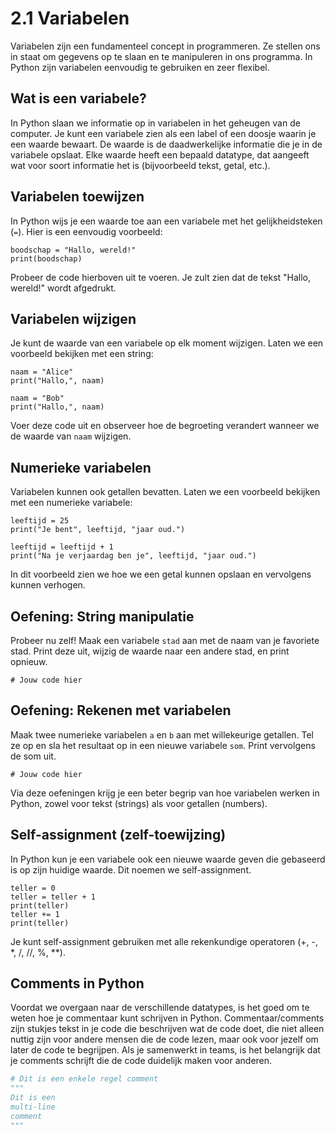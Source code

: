 # 2.1 Variabelen

Variabelen zijn een fundamenteel concept in programmeren. Ze stellen ons in staat om gegevens op te slaan en te manipuleren in ons programma. In Python zijn variabelen eenvoudig te gebruiken en zeer flexibel.

## Wat is een variabele?

In Python slaan we informatie op in variabelen in het geheugen van de computer. Je kunt een variabele zien als een label of een doosje waarin je een waarde bewaart. De waarde is de daadwerkelijke informatie die je in de variabele opslaat. Elke waarde heeft een bepaald datatype, dat aangeeft wat voor soort informatie het is (bijvoorbeeld tekst, getal, etc.).

## Variabelen toewijzen

In Python wijs je een waarde toe aan een variabele met het gelijkheidsteken (`=`). Hier is een eenvoudig voorbeeld:

<pre><code>boodschap = "Hallo, wereld!"
print(boodschap)
</code></pre>

<codapi-snippet sandbox="python" editor="basic"></codapi-snippet>

Probeer de code hierboven uit te voeren. Je zult zien dat de tekst "Hallo, wereld!" wordt afgedrukt.

## Variabelen wijzigen

Je kunt de waarde van een variabele op elk moment wijzigen. Laten we een voorbeeld bekijken met een string:

<pre><code>naam = "Alice"
print("Hallo,", naam)

naam = "Bob"
print("Hallo,", naam)
</code></pre>

<codapi-snippet sandbox="python" editor="basic"></codapi-snippet>

Voer deze code uit en observeer hoe de begroeting verandert wanneer we de waarde van `naam` wijzigen.

## Numerieke variabelen

Variabelen kunnen ook getallen bevatten. Laten we een voorbeeld bekijken met een numerieke variabele:

<pre><code>leeftijd = 25
print("Je bent", leeftijd, "jaar oud.")

leeftijd = leeftijd + 1
print("Na je verjaardag ben je", leeftijd, "jaar oud.")
</code></pre>

<codapi-snippet sandbox="python" editor="basic"></codapi-snippet>

In dit voorbeeld zien we hoe we een getal kunnen opslaan en vervolgens kunnen verhogen.

## Oefening: String manipulatie

Probeer nu zelf! Maak een variabele `stad` aan met de naam van je favoriete stad. Print deze uit, wijzig de waarde naar een andere stad, en print opnieuw.

<pre><code># Jouw code hier
</code></pre>

<codapi-snippet sandbox="python" editor="basic"></codapi-snippet>

## Oefening: Rekenen met variabelen

Maak twee numerieke variabelen `a` en `b` aan met willekeurige getallen. Tel ze op en sla het resultaat op in een nieuwe variabele `som`. Print vervolgens de som uit.

<pre><code># Jouw code hier
</code></pre>

<codapi-snippet sandbox="python" editor="basic"></codapi-snippet>

Via deze oefeningen krijg je een beter begrip van hoe variabelen werken in Python, zowel voor tekst (strings) als voor getallen (numbers).

## Self-assignment (zelf-toewijzing)

In Python kun je een variabele ook een nieuwe waarde geven die gebaseerd is op zijn huidige waarde. Dit noemen we self-assignment.

<pre><code>teller = 0
teller = teller + 1
print(teller)
teller += 1
print(teller)
</code></pre>

<codapi-snippet sandbox="python" editor="basic"></codapi-snippet>

Je kunt self-assignment gebruiken met alle rekenkundige operatoren (+, -, *, /, //, %, **).

## Comments in Python

Voordat we overgaan naar de verschillende datatypes, is het goed om te weten hoe je commentaar kunt schrijven in Python. Commentaar/comments zijn stukjes tekst in je code die beschrijven wat de code doet, die niet alleen nuttig zijn voor andere mensen die de code lezen, maar ook voor jezelf om later de code te begrijpen. Als je samenwerkt in teams, is het belangrijk dat je comments schrijft die de code duidelijk maken voor anderen.

```python
# Dit is een enkele regel comment
"""
Dit is een
multi-line
comment
"""
```